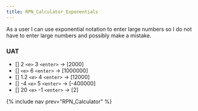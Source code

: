 ```yaml
---
title: RPN_Calculator_Exponentials
---
```

As a user I can use exponential notation to enter large numbers so I do not have to enter large numbers and possibly make a mistake.

### UAT
* [] 2 ```<e>``` 3 ```<enter>``` -> [2000]
* [] ```<e>``` 6 ```<enter>``` -> [1000000]
* [] 1.2 ```<e>``` 4 ```<enter>``` -> [12000]
* [] -4 ```<e>``` 5 ```<enter>``` -> [-400000]
* [] 20 ```<e>``` -1 ```<enter>``` -> [2]

{% include nav prev="RPN_Calculator" %}
